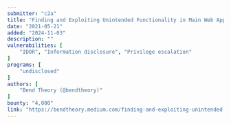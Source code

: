```yaml
---
submitter: "c2a"
title: "Finding and Exploiting Unintended Functionality in Main Web App APIs"
date: "2021-05-21"
added: "2024-11-03"
description: ""
vulnerabilities: [
    "IDOR", "Information disclosure", "Privilege escalation"
]
programs: [
    "undisclosed"
]
authors: [
    "Bend Theory (@bendtheory)"
]
bounty: "4,000"
link: "https://bendtheory.medium.com/finding-and-exploiting-unintended-functionality-in-main-web-app-apis-6eca3ef000af"
---
```




